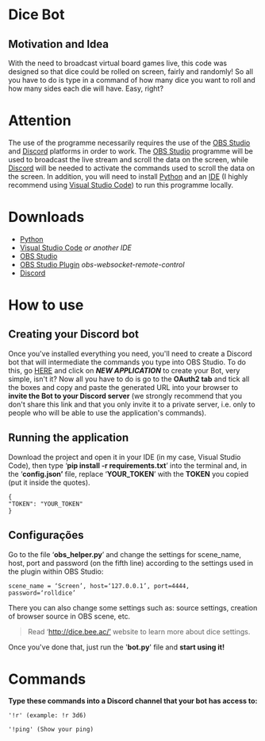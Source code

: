 
# Dice Bot
## Motivation and Idea
With the need to broadcast virtual board games live, this code was designed so that dice could be rolled on screen, fairly and randomly!
So all you have to do is type in a command of how many dice you want to roll and how many sides each die will have. Easy, right?
# Attention
The use of the programme necessarily requires the use of the [OBS Studio](https://obsproject.com/download) and [Discord](https://discord.com/download) platforms in order to work.
The [OBS Studio](https://obsproject.com/download)  programme will be used to broadcast the live stream and scroll the data on the screen, while [Discord](https://discord.com/download) will be needed to activate the commands used to scroll the data on the screen.
In addition, you will need to install [Python](https://www.python.org/downloads/) and an [IDE](https://code.visualstudio.com/download) (I highly recommend using [Visual Studio Code](https://code.visualstudio.com/download)) to run this programme locally.
# Downloads

 - [Python](https://www.python.org/downloads/)
 - [Visual Studio Code](https://code.visualstudio.com/download) *or another IDE* 
 - [OBS Studio](https://obsproject.com/download)
 - [OBS Studio Plugin](https://obsproject.com/forum/resources/obs-websocket-remote-control-obs-studio-using-websockets.466/) *obs-websocket-remote-control*
 - [Discord](https://discord.com/download)

# How to use
## Creating your Discord bot
Once you've installed everything you need, you'll need to create a Discord bot that will intermediate the commands you type into OBS Studio. To do this, go [HERE](https://discord.com/developers/applications) and click on ***NEW APPLICATION*** to create your Bot, very simple, isn't it? Now all you have to do is go to the **OAuth2 tab** and tick all the boxes and copy and paste the generated URL into your browser to **invite the Bot to your Discord server** (we strongly recommend that you don't share this link and that you only invite it to a private server, i.e. only to people who will be able to use the application's commands).
## Running the application
Download the project and open it in your IDE (in my case, Visual Studio Code), then type ‘**pip install -r requirements.txt**’ into the terminal and, in the ‘**config.json’** file, replace ‘**YOUR_TOKEN**’ with the **TOKEN** you copied (put it inside the quotes).

    {
    "TOKEN": "YOUR_TOKEN"
    }

## Configurações
Go to the file ‘**obs_helper.py**’ and change the settings for scene_name, host, port and password (on the fifth line) according to the settings used in the plugin within OBS Studio:

    scene_name = ‘Screen’, host=‘127.0.0.1’, port=4444, password=‘rolldice’

There you can also change some settings such as: source settings, creation of browser source in OBS scene, etc.

> Read ‘http://dice.bee.ac/’ website to learn more about dice settings.

Once you've done that, just run the '**bot.py**' file and **start using it!**

# Commands
**Type these commands into a Discord channel that your bot has access to:**

    '!r' (example: !r 3d6)

    '!ping' (Show your ping)

